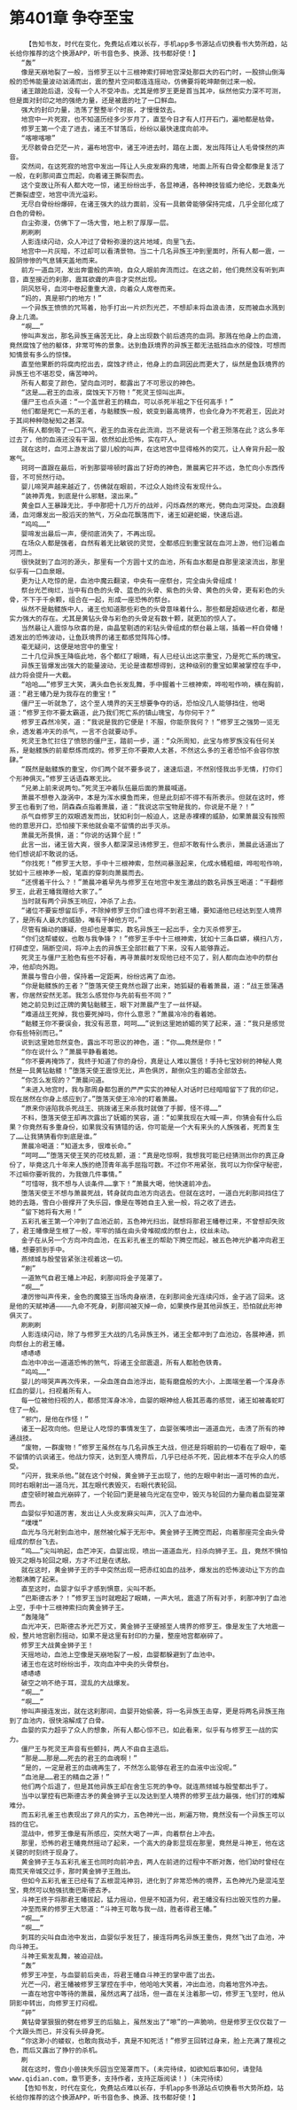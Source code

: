 # 第401章 争夺至宝
        【告知书友，时代在变化，免费站点难以长存，手机app多书源站点切换看书大势所趋，站长给你推荐的这个换源APP，听书音色多、换源、找书都好使！】
       “轰”
       像是天崩地裂了一般，当修罗王以十三根神索打碎地宫深处那巨大的石门时，一股排山倒海般的恐怖能量波动汹涌而出，震的整片空间都连连摇动，仿佛要将乾坤颠倒过来一般。
       诸王踉跄后退，没有一个人不受冲击。尤其是修罗王更是首当其冲，纵然他实力深不可测，但是面对封印之地的强绝力量，还是被震的吐了一口鲜血。
       强大的封印力量，浩荡了整整半个时辰，才慢慢敛去。
       地宫中一片死寂，也不知道历经多少岁月了，直至今日才有人打开石门，遍地都是枯骨。
       修罗王第一个走了进去，诸王不甘落后，纷纷以最快速度向前冲。
       “喀嚓喀嚓”
       无尽骸骨白茫茫一片，遍布地宫中，诸王冲进去时，踏在上面，发出阵阵让人毛骨悚然的声音。
       突然间，在这死寂的地宫中发出一阵让人头皮发麻的鬼啸，地面上所有白骨全都像是复活了一般，在刹那间直立而起，向着诸王撕裂而去。
       这个变故让所有人都大吃一惊，诸王纷纷出手，各显神通，各种神技皆威力绝伦，无数条光芒撕裂虚空，地宫中流光溢彩。
       无尽白骨纷纷爆碎，在诸王强大的战力面前，没有一具骸骨能够保持完成，几乎全部化成了白色的骨粉。
       白尘弥漫，仿佛下了一场大雪，地上积了厚厚一层。
       刷刷刷
       人影连续闪动，众人冲过了骨粉弥漫的这片地域，向里飞去。
       地宫中一片灰暗，不过却可以看清景物。当二十几名异族王冲到里面时，所有人都一震，一股阴惨惨的气息铺天盖地而来。
       前方一道血河，发出奔雷般的声响，自众人眼前奔流而过。在这之前，他们竟然没有听到声音，直至接近的刹那，震耳欲聋的声音才突然出现。
       阴风怒号，血河中卷起重重大浪，向着众人席卷而来。
       “妈的，真是邪门的地方！”
       一个异族王愤愤的咒骂着，抬手打出一片炽烈光芒，不想却未将血浪击溃，反而被血水溅到身上几滴。
       “啊……”
       惨叫声发出，那名异族王痛苦无比，身上出现数个前后透亮的血洞。那溅在他身上的血滴，竟然腐蚀了他的躯体，非常可怖的景象。达到鱼跃境界的异族王都无法抵挡血水的侵蚀，可想而知情景有多么的惊悚。
       直至他果断的将腐肉挖出去，腐蚀才终止，他身上的血洞因此而更大了，纵然是鱼跃境界的异族王也不堪忍受，痛苦呻吟。
       所有人都变了颜色，望向血河时，都露出了不可思议的神色。
       “这是……君王的血液，腐蚀天下万物！”死灵王惊叫出声。
       僵尸王也点头道：“一个盖世君王的精血，可以杀死半祖之下任何高手！”
       他们都是死亡一系的王者，与骷髅族一般，蜕变到最高境界，也会化身为不死君王，因此对于其间种种隐秘知之甚深。
       所有人都倒吸了一口凉气，君王的血液在此流淌，岂不是说有一个君王殒落在此？这么多年过去了，他的血液还没有干涸，依然如此恐怖，实在吓人。
       就在这时，血河上游发出了婴儿般的叫声，在这地宫中显得格外的突兀，让人脊背升起一股寒气。
       珂珂一直跟在最后，听到那婴啼顿时露出了好奇的神色，萧晨离它并不远，急忙向小东西传音，不可贸然行动。
       婴儿啼哭声越来越近了，仿佛就在眼前，不过众人始终没有发现什么。
       “装神弄鬼，到底是什么邪魅，滚出来。”
       黄金巨人王暴躁无比，手中那把十几万斤的战斧，闪烁森然的寒光，劈向血河深处。血浪翻涌，血河爆发出一股滔天的煞气，万朵血花飘落而下，诸王如避蛇蝎，快速后退。
       “呜呜……”
       婴啼发出最后一声，便彻底消失了，不再出现。
       在场众人都是强者，自然有着无比敏锐的灵觉，全都感应到重宝就在血河上游，他们沿着血河而上。
       很快就到了血河的源头，那里有一个方圆十丈的血池，所有血水都是自那里滚滚流出，那里似乎有一口血泉眼。
       更为让人吃惊的是，血池中魔云翻滚，中央有一座祭台，完全由头骨组成！
       祭台光芒绚烂，当中有白色的头骨、蓝色的头骨、紫色的头骨、黄色的头骨，更有彩色的头骨，不下于千余颗，组合在一起，形成一座恐怖的祭台。
       纵然不是骷髅族中人，诸王也知道那些彩色的头骨意味着什么，那些都是超级进化者，都是实力强大的存在。尤其是黄钻头骨与彩色的头骨足有数十颗，就更加的惊人了。
       当然最让人震惊与欣喜的是，由晶莹剔透的彩钻头骨组成的祭台最上端，插着一杆白骨幡！透发出的恐怖波动，让鱼跃境界的诸王都感觉阵阵心悸。
       毫无疑问，这便是地宫中的重宝！
       二十几位异族王降临此地，各个都红了眼睛，有人已经认出这宗重宝，乃是死亡系的瑰宝。
       异族王皆爆发出强大的能量波动，无论是谁都想得到，这种级别的重宝如果被掌控在手中，战力将会提升一大截。
       “哈哈……”修罗王大笑，满头血色长发乱舞，手中握着十三根神索，哗啦啦作响，横在胸前，道：“君王幡乃是为我存在的重宝！”
       僵尸王一听就急了，这个至人境界的天王想要争夺的话，恐怕没几人能够挡住，他喝道：“修罗王你不要太霸道，此乃我们死亡系的镇山瑰宝，与你何干？”
       修罗王森然冷笑，道：“我说是我的它便是！不服，你能奈我何？！”修罗王之强势一览无余，透发着冲天的杀气，一言不合就要动手。
       死灵王急忙拦住了愤怒的僵尸王，踏前一步，道：“众所周知，此宝与修罗族没有任何关系，是骷髅族的前辈祭炼而成的。修罗王你不要欺人太甚，不然这么多的王者恐怕不会容你放肆。”
       “既然是骷髅族的重宝，你们两个就不要多说了，速速后退，不然别怪我出手无情，打你们个形神俱灭。”修罗王话语森寒无比。
       “兄弟上前来说两句。”死灵王冲着队伍最后面的萧晨喊道。
       萧晨不想卷入漩涡中，本是为浑水摸鱼而来，但是此刻却不得不有所表示。但就在这时，修罗王也看到了他，阴森森点指着萧晨，道：“我说这宗宝物是我的，你说是不是？！”
       杀气自修罗王的双眼透发而出，犹如利剑一般迫人，这是赤裸裸的威胁，如果萧晨没有按照他的意思开口，恐怕接下来他就会毫不留情的出手灭杀。
       萧晨无所畏惧，道：“你说的话算个屁！”
       此言一出，诸王皆大爽，很多人都深深忌讳修罗王，但却不敢有什么表示，萧晨此话道出了他们想说却不敢说的话。
       “你找死！”修罗王大怒，手中十三根神索，忽然间暴涨起来，化成水桶粗细，哗啦啦作响，犹如十三根神矛一般，笔直的穿刺向萧晨而去。
       “还愣着干什么？！”萧晨冲着早先与修罗王在地宫中发生激战的数名异族王喝道：“干翻修罗王，此君王幡我赠给大家了。”
       当时就有两个异族王响应，冲杀了上去。
       “诸位不要妄想留后手，不除掉修罗王你们谁也得不到君王幡，要知道他已经达到至人境界了，是所有人最大的威胁，唯有干掉他方可。”
       尽管有煽动的嫌疑，但却也是事实，数名异族王一起出手，全力灭杀修罗王。
       “你们这帮蝼蚁，也敢与我争锋？！”修罗王手中十三根神索，犹如十三条巨蟒，横扫八方，打碎虚空，隔断空间，将冲上去的异族王全部拦截了下来，没有人能够靠近。
       死灵王与僵尸王脸色有些不好看，再寻萧晨时发现他已经不见了，别人都向血池中的祭台冲，他却向外跑。
       萧晨与雪白小兽，保持着一定距离，纷纷远离了血池。
       “你是骷髅族的王者？”堕落天使王竟然也跟了出来，她狐疑的看着萧晨，道：“战王景蒲遇害，你居然安然无恙。我怎么感觉你与先前有些不同？”
       她之前见到过正牌的黄钻骷髅王，眼下对萧晨产生了一丝怀疑。
       “难道战王死掉，我也要死掉吗，你什么意思？”萧晨冷冷的看着她。
       “骷髅王你不要误会，我没有恶意，呵呵……”说到这里她娇媚的笑了起来，道：“我只是感觉你有些特别而已。”
       说到这里她忽然变色，露出不可思议的神色，道：“你……竟然是你！”
       “你在说什么？”萧晨平静看着她。
       “你不要再掩饰了，我终于知道了你的身份，真是让人难以置信！手持七宝妙树的神秘人竟然是一具黄钻骷髅！”堕落天使王震惊无比，声色俱厉，颠倒众生的媚态全部敛去。
       “你怎么发现的？”萧晨问道。
       “未进入地宫时，我与那周身都包裹的严严实实的神秘人对话时已经暗暗留下了我的印记，现在居然在你身上感应到了。”堕落天使王冷冷的盯着萧晨。
       “原来你诬陷我杀死战王、挑拨诸王来杀我时就做了手脚，怪不得……”
       不料，堕落天使王却再次露出了妩媚的笑容，道：“如果我现在大喊一声，你猜会有什么后果？你竟然有多重身份，如果我没有猜错的话，你可能是一个大有来头的人族强者，死而复生了……让我猜猜看你到底是谁。”
       萧晨冷喝道：“知道太多，很难长命。”
       “呵呵……”堕落天使王笑的花枝乱颤，道：“真是吃惊啊，我想我可能已经猜测出你的真正身份了，毕竟这几十年来人族的绝顶青年高手屈指可数。不过你不用紧张，我可以为你保守秘密，不过嘛你要听我的，为我做几件事情。”
       “可惜呀，我不想与人谈条件……拿下！”萧晨大喝，他快速前冲去。
       堕落天使王不想与萧晨死战，转身就向血池方向逃去。但就在这时，一道白光刹那间挡住了她的去路，雪白小兽撑开了失乐园，像是在等她自主入瓮一般，将之收了进去。
       “留下她将有大用！”
       五彩孔雀王第一个冲到了血池近前，五色神光扫出，就想将那君王幡卷过来，不曾想却失败了，君王幡像是生根了一般，牢牢的插在由头骨堆砌成的祭台上，纹丝未动。
       金子在从另一个方向冲向血池，在五彩孔雀王的帮助下腾空而起，被五色神光护着冲向君王幡，想要抓到手中。
       燕倾城与殷莹皆紧张注视着这一切。
       “刷”
       一道煞气自君王幡上冲起，刹那间将金子笼罩了。
       “啊……”
       凄厉惨叫声传来，金色的魔猿王当场肉身崩溃，在刹那间金光连续闪烁，金子逃了回来。这是他的天赋神通————九命不死身，刹那间被灭掉一命，如果换作是其他异族王，恐怕就此形神俱灭了。
       刷刷刷
       人影连续闪动，除了与修罗王大战的几名异族王外，诸王全都冲到了血池边，各展神通，抓向祭台上的君王幡。
       哧哧哧
       血池中冲出一道道恐怖的煞气，将诸王全部震退，所有人都脸色铁青。
       “呜呜……”
       婴儿的啼哭声再次传来，一朵血莲自血池浮出，能有磨盘般的大小，上面端坐着一个浑身赤红血的婴儿，扫视着所有人。
       每一位被他扫视的人，都感觉浑身冰冷，血婴的眼神给人极其恶毒的感觉，诸王如被毒蛇盯住了一般。
       “邪门，是他在作怪！”
       诸王一起攻向他。但是让人吃惊的事情发生了，血婴张嘴喷出一道道血光，击溃了所有的神通战技。
       “废物，一群废物！”修罗王虽然在与几名异族王大战，但还是将眼前的一切看在了眼中，毫不留情的讥讽诸王。他战力惊天，达到至人境界后，几乎已经杀不死，因此根本不在乎众人的感受。
       “闪开，我来杀他。”就在这个时候，黄金狮子王出现了，他的左眼中射出一道可怖的血光，同时右眼射出一道乌光，其左眼代表毁灭，右眼代表轮回。
       虚空顿时被血光崩碎了，一个轮回门更是被乌光定在空中，毁灭与轮回的力量向着血婴笼罩而去。
       血婴似乎知道厉害，发出让人头皮发麻尖叫声，沉入了血池中。
       “噗噗”
       血光与乌光射到血池中，居然被化解于无形中。黄金狮子王腾空而起，向着那座完全由头骨组成的祭台飞去。
       “呜……”尖叫响起，血芒冲天，血婴出现，喷出一道道血光，扫杀向狮子王。且，竟然不惧怕毁灭之眼与轮回之眼，方才不过是在诱敌。
       就在这时，黄金狮子王的手中突然出现一把赤红如血的战矛，爆发出的恐怖波动让下方的血池都沸腾了起来。
       直至这时，血婴才似乎才感到惧意，尖叫不断。
       “巴斯德古矛？！”修罗王当时就瞪起了眼睛，一声大吼，震退了所有对手，刹那冲到了血池上空，手中十三根神索扫向黄金狮子王。
       “轰隆隆”
       血光冲天，巴斯德古矛光芒万丈，黄金狮子王硬撼至人境界的修罗王。像是发生了大地震一般，整片地宫剧烈摇动，如果不是这里有封印的力量，整座地宫都崩碎了。
       修罗王大战黄金狮子王！
       天摇地动，血池上空像是天崩地裂了一般，血婴都躲避到了血池中。
       诸王也在这时纷纷出手，攻向血冲中央的头骨祭台。
       哧哧哧
       破空之响不绝于耳，混乱的大战爆发。
       “啊……”
       “啊……”
       惨叫声接连发出，就在这刹那间，血婴开始偷袭，将一名异族王击穿，更是将两名异族王拖到了血池内，很快溶解成了白骨。
       血婴的实力超乎了众人的想象，所有人都心惊不已，如此看来，似乎有与修罗王一战的实力。
       僵尸王与死灵王声音有些颤抖，两人不由自主退后。
       “那是……那是……死去的君王的血魂啊！”
       “是的，一定是君王的血魂再生了，不然怎么能够在君王的血液中出没呢。”
       “血池是……君王的精血之源！”
       他们两个后退了，但是其他异族王却在舍生忘死的争夺。就连燕倾城与殷莹都出手了。
       当中以掌控有巴斯德古矛的黄金狮子王以及达到至人境界的修罗王战力最强，他们打的难解难分。
       而五彩孔雀王也表现出了非凡的实力，五色神光一出，刷遍万物，竟然没有一个异族王可以挡的住它。
       混战中，修罗王像是有所感应，突然大喝了一声，向着祭台上冲去。
       那里，恐怖的君王幡竟然摇动了起来，一个高大的身影显现在那里，竟然是斗神王，他在这关键的时刻终于现身了。
       黄金狮子王与五彩孔雀王也同时向前冲去，两人在前进的过程中不断对轰，他们幼时曾经在南荒天帝城交过手，那时黄金狮子王胜出。
       但如今五彩孔雀王已经有了五根混沌神羽，进化到了非常恐怖的境界，五色神光乃是混沌至宝，竟然可以勉强抗衡巴斯德古矛。
       斗神王终于将那君王幡拔起，猛力摇动，但是不知道为何，君王幡没有扫出毁灭性的力量。
       冲至而来的修罗王大怒道：“斗神王可敢与我一战，胜者得君王幡。”
       “啊……”
       “啊……”
       刺耳的尖叫自血池中发出，血婴似乎发狂了，接连将两名异族王重伤，竟然飞出了血池，冲向斗神王。
       斗神王紫发乱舞，被迫迎战。
       “轰”
       修罗王冲至，与血婴前后夹击，将君王幡自斗神王的掌中震了出去。
       光芒一闪，君王幡被修罗王掌控在手中，他哈哈大笑着，冲出血池，向着地宫外冲去。
       一直在地宫中等待的萧晨，虽然远离了战场，但一直在关注着那一切，修罗王飞至时，他从阴影中转出，向修罗王打闷棍。
       “砰”
       黄钻骨掌狠狠的劈在修罗王的后脑上，虽然发出了“嚓”的一声脆响，但是修罗王仅仅栽了一个大跟头而已，并没有头碎身死。
       “你这渺小的蝼蚁，也敢向我动手，真是不知死活！”修罗王回转过身来，脸上充满了蔑视之色，而后又露出了狰狞的杀机。
       刷
       就在这时，雪白小兽挟失乐园当空笼罩而下。(未完待续，如欲知后事如何，请登陆www.qidian.com，章节更多，支持作者，支持正版阅读！)（未完待续）
       【告知书友，时代在变化，免费站点难以长存，手机app多书源站点切换看书大势所趋，站长给你推荐的这个换源APP，听书音色多、换源、找书都好使！】